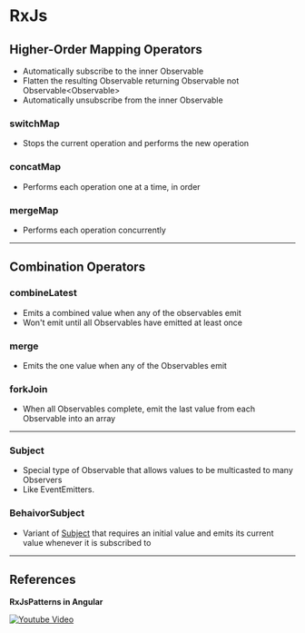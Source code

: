 # RxJs

## Higher-Order Mapping Operators

- Automatically subscribe to the inner Observable
- Flatten the resulting Observable returning Observable<T> not Observable<Observable<T>>
- Automatically unsubscribe from the inner Observable

### switchMap

- Stops the current operation and performs the new operation

### concatMap

- Performs each operation one at a time, in order

### mergeMap

- Performs each operation concurrently

---

## Combination Operators

### combineLatest

- Emits a combined value when any of the observables emit
- Won't emit until all Observables have emitted at least once

### merge

- Emits the one value when any of the Observables emit

### forkJoin

- When all Observables complete, emit the last value from each Observable into an array

---

### Subject

- Special type of Observable that allows values to be multicasted to many Observers
- Like EventEmitters.

### BehaivorSubject

- Variant of [Subject](#subject) that requires an initial value and emits its current value whenever it is subscribed to

---

## References

**RxJsPatterns in Angular**

[![Youtube Video](https://img.youtube.com/vi/uv_sblwIJag/0.jpg)](https://www.youtube.com/watch?v=uv_sblwIJag)
